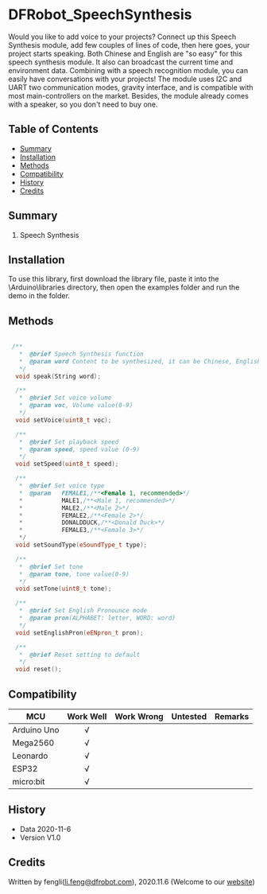 # DFRobot_SpeechSynthesis

Would you like to add voice to your projects? Connect up this Speech Synthesis module, add few couples of lines of code, then here goes, your project starts speaking. Both Chinese and English are "so easy" for this speech synthesis module. It also can broadcast the current time and environment data. Combining with a speech recognition module, you can easily have conversations with your projects! The module uses I2C and UART two communication modes, gravity interface, and is compatible with most main-controllers on the market. Besides, the module already comes with a speaker, so you don't need to buy one.
   
## Table of Contents

* [Summary](#summary)
* [Installation](#installation)
* [Methods](#methods)
* [Compatibility](#compatibility)
* [History](#history)
* [Credits](#credits)

## Summary

   1. Speech Synthesis <br>


## Installation

To use this library, first download the library file, paste it into the \Arduino\libraries directory, then open the examples folder and run the demo in the folder.

## Methods

```C++
    
 /**
   *  @brief Speech Synthesis function 
   *  @param word Content to be synthesized, it can be Chinese, English, number, etc. 
   */
  void speak(String word);

  /**
   *  @brief Set voice volume 
   *  @param voc, Volume value(0-9)
   */
  void setVoice(uint8_t voc);

  /**
   *  @brief Set playback speed 
   *  @param speed, speed value (0-9)
   */
  void setSpeed(uint8_t speed);

  /**
   *  @brief Set voice type 
   *  @param   FEMALE1,/**<Female 1, recommended>*/
   *           MALE1,/**<Male 1, recommended>*/
   *           MALE2,/**<Male 2>*/
   *           FEMALE2,/**<Female 2>*/
   *           DONALDDUCK,/**<Donald Duck>*/
   *           FEMALE3,/**<Female 3>*/
   */
  void setSoundType(eSoundType_t type);

  /**
   *  @brief Set tone 
   *  @param tone, tone value(0-9)
   */
  void setTone(uint8_t tone);

  /**
   *  @brief Set English Pronounce mode 
   *  @param pron(ALPHABET: letter, WORD: word)
   */
  void setEnglishPron(eENpron_t pron);

  /**
   *  @brief Reset setting to default 
   */
  void reset();
```

## Compatibility

MCU                | Work Well    | Work Wrong   | Untested    | Remarks
------------------ | :----------: | :----------: | :---------: | -----
Arduino Uno        |      √       |              |             | 
Mega2560        |      √       |              |             | 
Leonardo        |      √       |              |             | 
ESP32        |      √       |              |             | 
micro:bit        |      √       |              |             | 


## History

- Data 2020-11-6
- Version V1.0


## Credits

Written by fengli(li.feng@dfrobot.com), 2020.11.6 (Welcome to our [website](https://www.dfrobot.com/))





